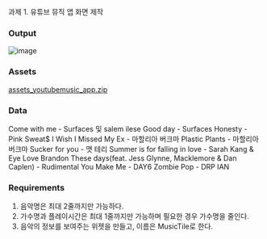 과제 1. 유튜브 뮤직 앱 화면 제작 

### Output

![image](https://github.com/9weeks-flutter-sfac/assignment-hyejoo/assets/134242825/2f937c92-e8e8-4ab4-ab5f-bca753ed482c)


### Assets

[assets_youtubemusic_app.zip](https://s3-us-west-2.amazonaws.com/secure.notion-static.com/e38c48a4-e8f2-4b0b-9d3f-ea5ee7001a79/assets_youtubemusic_app.zip)

### Data

Come with me - Surfaces 및 salem ilese
Good day - Surfaces
Honesty - Pink Sweat\$
I Wish I Missed My Ex - 마할리아 버크마
Plastic Plants - 마할리아 버크마
Sucker for you - 맷 테리
Summer is for falling in love - Sarah Kang & Eye Love Brandon
These days(feat. Jess Glynne, Macklemore & Dan Caplen) - Rudimental
You Make Me - DAY6
Zombie Pop - DRP IAN

### **Requirements**

1. 음악명은 최대 2줄까지만 가능하다.
2. 가수명과 플레이시간은 최대 1줄까지만 가능하며 필요한 경우 가수명을 줄인다.
3. 음악의 정보를 보여주는 위젯을 만들고, 이름은 MusicTile로 한다.
